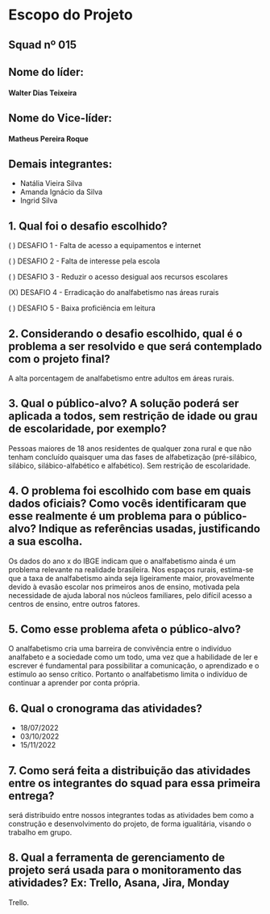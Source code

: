 
<h1 > Escopo do Projeto </h1>  

## Squad nº 015

<h2>Nome do líder:</h2> 

<h4>Walter Dias Teixeira</h4>

<h2>Nome do Vice-líder:</h2> 
<h4>Matheus Pereira Roque</h4>

<h2>Demais integrantes:</h2> 

<ul>
  <li>Natália Vieira Silva</li>
  <li>Amanda Ignácio da Silva</li>
  <li>Ingrid Silva</li>
</ul>


## 1. Qual foi o desafio escolhido? 

(   ) DESAFIO 1 - Falta de acesso a equipamentos e internet 

(   ) DESAFIO 2 - Falta de interesse pela escola  

(   ) DESAFIO 3 - Reduzir o acesso desigual aos recursos escolares 

(X) DESAFIO 4 - Erradicação do analfabetismo nas áreas rurais 

(   ) DESAFIO 5 - Baixa proficiência em leitura 


## 2. Considerando o desafio escolhido, qual é o problema a ser resolvido e que será contemplado com o projeto final? 

A alta porcentagem de analfabetismo entre adultos em áreas rurais.

## 3. Qual o público-alvo? A solução poderá ser aplicada a todos, sem restrição de idade ou grau de escolaridade, por exemplo? 

Pessoas maiores de 18 anos residentes de qualquer zona rural e que não tenham concluído quaisquer uma das fases de alfabetização (pré-silábico, silábico, silábico-alfabético e alfabético). Sem restrição de escolaridade.

## 4. O problema foi escolhido com base em quais dados oficiais? Como vocês identificaram que esse realmente é um problema para o público-alvo? Indique as referências usadas, justificando a sua escolha. 

Os dados do ano x do IBGE indicam que o analfabetismo ainda é um problema relevante na realidade brasileira. Nos espaços rurais, estima-se que a taxa de analfabetismo ainda seja ligeiramente maior, provavelmente devido à evasão escolar nos primeiros anos de ensino, motivada pela necessidade de ajuda laboral nos núcleos familiares, pelo difícil acesso a centros de ensino, entre outros fatores.

## 5. Como esse problema afeta o público-alvo? 

O analfabetismo cria uma barreira de convivência entre o indivíduo analfabeto e a sociedade como um todo, uma vez que a habilidade de ler e escrever é fundamental para possibilitar a comunicação, o aprendizado e o estímulo ao senso crítico. Portanto o analfabetismo limita o indivíduo de continuar a aprender por conta própria.

## 6. Qual o cronograma das atividades? 
<ul>
  <li>18/07/2022</li>
  <li>03/10/2022</li>
  <li>15/11/2022</li>
</ul>




## 7. Como será feita a distribuição das atividades entre os integrantes do squad para essa primeira entrega? 
será distribuido entre nossos integrantes todas as atividades bem como a construção e desenvolvimento do projeto, de forma igualitária, visando
o trabalho em grupo.

## 8. Qual a ferramenta de gerenciamento de projeto será usada para o monitoramento das atividades?  Ex: Trello, Asana, Jira, Monday  

Trello.
